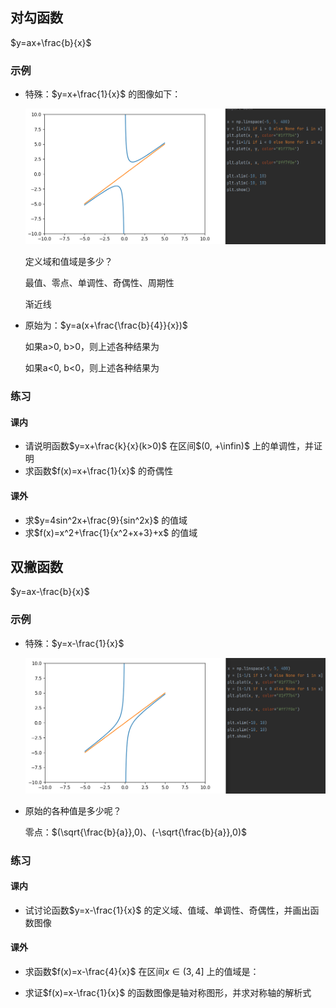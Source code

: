## 对勾函数

$y=ax+\frac{b}{x}$

### 示例

- 特殊：$y=x+\frac{1}{x}$ 的图像如下：

    ![image-20240804095732685](image-20240804095732685.png)

    定义域和值域是多少？

    最值、零点、单调性、奇偶性、周期性

    渐近线

- 原始为：$y=a(x+\frac{\frac{b}{4}}{x})$

    如果a>0, b>0，则上述各种结果为

    如果a<0, b<0，则上述各种结果为

### 练习

#### 课内

- 请说明函数$y=x+\frac{k}{x}(k>0)$ 在区间$(0, +\infin)$ 上的单调性，并证明
- 求函数$f(x)=x+\frac{1}{x}$ 的奇偶性

#### 课外

- 求$y=4sin^2x+\frac{9}{sin^2x}$ 的值域
- 求$f(x)=x^2+\frac{1}{x^2+x+3}+x$ 的值域

## 双撇函数

$y=ax-\frac{b}{x}$

### 示例

- 特殊：$y=x-\frac{1}{x}$

    ![image-20240804095625576](image-20240804095625576.png)

- 原始的各种值是多少呢？

    零点：$(\sqrt{\frac{b}{a}},0)、(-\sqrt{\frac{b}{a}},0)$

### 练习

#### 课内

- 试讨论函数$y=x-\frac{1}{x}$ 的定义域、值域、单调性、奇偶性，并画出函数图像

#### 课外

- 求函数$f(x)=x-\frac{4}{x}$ 在区间$x\in (3,4]$ 上的值域是：

- 求证$f(x)=x-\frac{1}{x}$ 的函数图像是轴对称图形，并求对称轴的解析式


